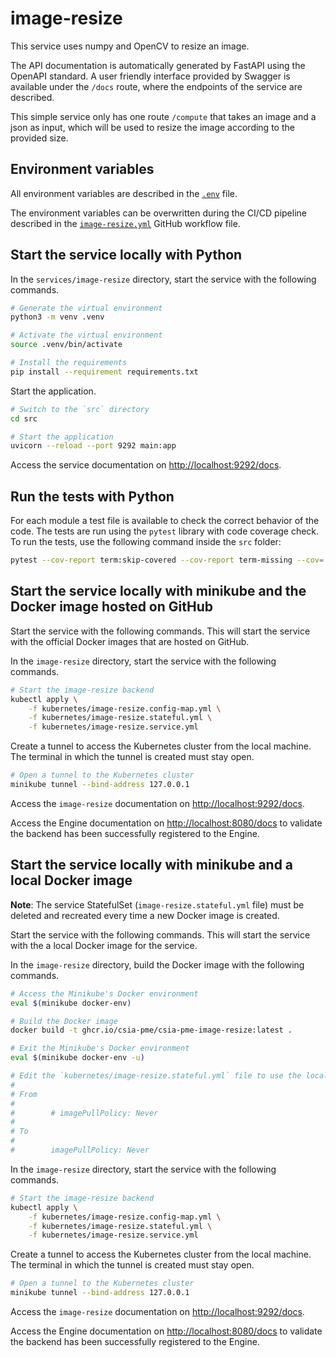 # image-resize

This service uses numpy and OpenCV to resize an image.

The API documentation is automatically generated by FastAPI using the OpenAPI standard. A user friendly interface provided by Swagger is available under the `/docs` route, where the endpoints of the service are described.

This simple service only has one route `/compute` that takes an image and a json as input, which will be used to resize the image according to the provided size.


## Environment variables

All environment variables are described in the [`.env`](https://github.com/csia-pme/csia-pme/blob/main/services/image-resize/.env) file.

The environment variables can be overwritten during the CI/CD pipeline described in the [`image-resize.yml`](https://github.com/csia-pme/csia-pme/blob/main/.github/workflows/image-resize.yml) GitHub workflow file.

## Start the service locally with Python

In the `services/image-resize` directory, start the service with the following commands.

```sh
# Generate the virtual environment
python3 -m venv .venv

# Activate the virtual environment
source .venv/bin/activate

# Install the requirements
pip install --requirement requirements.txt
```

Start the application.

```sh
# Switch to the `src` directory
cd src

# Start the application
uvicorn --reload --port 9292 main:app
```

Access the service documentation on <http://localhost:9292/docs>.

## Run the tests with Python

For each module a test file is available to check the correct behavior of the code. The tests are run using the `pytest` library with code coverage check. To run the tests, use the following command inside the `src` folder:

```sh
pytest --cov-report term:skip-covered --cov-report term-missing --cov=. -s --cov-config=.coveragerc
```

## Start the service locally with minikube and the Docker image hosted on GitHub

Start the service with the following commands. This will start the service with the official Docker images that are hosted on GitHub.

In the `image-resize` directory, start the service with the following commands.

```sh
# Start the image-resize backend
kubectl apply \
    -f kubernetes/image-resize.config-map.yml \
    -f kubernetes/image-resize.stateful.yml \
    -f kubernetes/image-resize.service.yml
```

Create a tunnel to access the Kubernetes cluster from the local machine. The terminal in which the tunnel is created must stay open.

```sh
# Open a tunnel to the Kubernetes cluster
minikube tunnel --bind-address 127.0.0.1
```

Access the `image-resize` documentation on <http://localhost:9292/docs>.

Access the Engine documentation on <http://localhost:8080/docs> to validate the backend has been successfully registered to the Engine.

## Start the service locally with minikube and a local Docker image

**Note**: The service StatefulSet (`image-resize.stateful.yml` file) must be deleted and recreated every time a new Docker image is created.

Start the service with the following commands. This will start the service with the a local Docker image for the service.

In the `image-resize` directory, build the Docker image with the following commands.

```sh
# Access the Minikube's Docker environment
eval $(minikube docker-env)

# Build the Docker image
docker build -t ghcr.io/csia-pme/csia-pme-image-resize:latest .

# Exit the Minikube's Docker environment
eval $(minikube docker-env -u)

# Edit the `kubernetes/image-resize.stateful.yml` file to use the local image by uncommented the line `imagePullPolicy`
#
# From
#
#        # imagePullPolicy: Never
#
# To
#
#        imagePullPolicy: Never
```

In the `image-resize` directory, start the service with the following commands.

```sh
# Start the image-resize backend
kubectl apply \
    -f kubernetes/image-resize.config-map.yml \
    -f kubernetes/image-resize.stateful.yml \
    -f kubernetes/image-resize.service.yml
```

Create a tunnel to access the Kubernetes cluster from the local machine. The terminal in which the tunnel is created must stay open.

```sh
# Open a tunnel to the Kubernetes cluster
minikube tunnel --bind-address 127.0.0.1
```

Access the `image-resize` documentation on <http://localhost:9292/docs>.

Access the Engine documentation on <http://localhost:8080/docs> to validate the backend has been successfully registered to the Engine.
